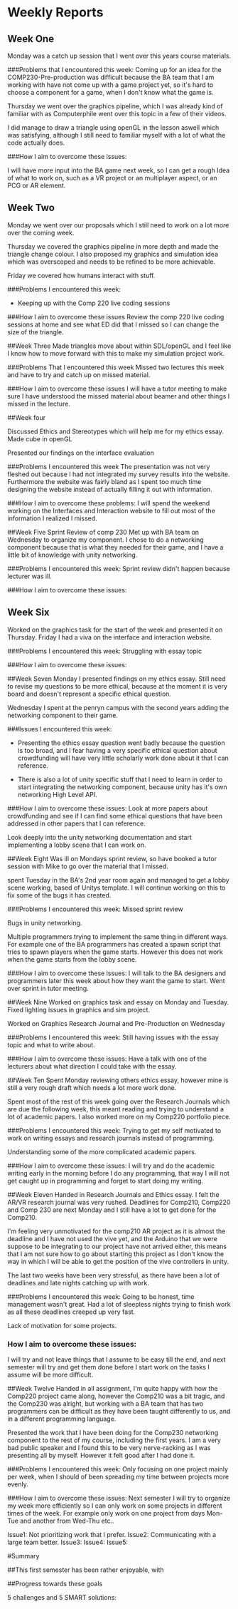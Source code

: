 # Weekly Reports

## Week One

Monday was a catch up session that I went over this years course materials.

###Problems that I encountered this week: Coming up for an idea for the COMP230-Pre-production was difficult because the BA team that I am working with have not come up with a game project yet, so it's hard to choose a component for a game, when I don't know what the game is.

Thursday we went over the graphics pipeline, which I was already kind of familiar with as Computerphile went over this topic in a few of their videos.

I did manage to draw a triangle using openGL in the lesson aswell which was satisfying, although I still need to familiar myself with a lot of what the code actually does.


###How I aim to overcome these issues:

I will have more input into the BA game next week, so I can get a rough Idea of what to work on, such as a VR project or an multiplayer aspect, or an PCG or AR element.


## Week Two
Monday we went over our proposals which I still need to work on a lot more over the coming week.

Thursday we covered the graphics pipeline in more depth and made the triangle change colour. I also proposed my graphics and simulation idea which was overscoped and needs to be refined to be more achievable.

Friday we covered how humans interact with stuff.

###Problems I encountered this week:
* Keeping up with the Comp 220 live coding sessions

###How I aim to overcome these issues
Review the comp 220 live coding sessions at home and see what ED did that I missed so I can change the size of the triangle.

##Week Three
Made triangles move about within SDL/openGL and I feel like I know how to move forward with this to make my simulation project work.

###Problems That I encountered this week
Missed two lectures this week and have to try and catch up on missed material.

###How I aim to overcome these issues
I will have a tutor meeting to make sure I have understood the missed material about beamer and other things I missed in the lecture.

##Week four

Discussed Ethics and Stereotypes which will help me for my ethics essay.
Made cube in openGL

Presented our findings on the interface evaluation

###Problems I encountered this week
The presentation was not very fleshed out because I had not integrated my survey results into the website. Furthermore the website was fairly bland as I spent too much time designing the website instead of actually filling it out with information.

###How I aim to overcome these problems:
I will spend the weekend working on the Interfaces and Interaction website to fill out most of the information I realized I missed.


##Week Five
Sprint Review of comp 230
Met up with BA team on Wednesday to organize my component. I chose to do a networking component because that is what they needed for their game, and I have a little bit of knowledge with unity networking.

###Problems I encountered this week:
Sprint review didn't happen because lecturer was ill.

###How I aim to overcome these issues:


## Week Six
Worked on the graphics task for the start of the week and presented it on Thursday.
Friday I had a viva on the interface and interaction website.

###Problems I encountered this week:
Struggling with essay topic

###How I aim to overcome these issues:


##Week Seven
Monday I presented findings on my ethics essay. Still need to revise my questions to be more ethical, because at the moment it is very board and doesn't represent a specific ethical question.

Wednesday I spent at the penryn campus with the second years adding the networking component to their game.

###Issues I encountered this week:
* Presenting the ethics essay question went badly because the question is too broad, and I fear having a very specific ethical question about crowdfunding will have very little scholarly work done about it that I can reference.

* There is also a lot of unity specific stuff that I need to learn in order to start integrating the networking component, because unity has it's own networking High Level API.

###How I aim to overcome these issues:
 Look at more papers about crowdfunding and see if I can find some ethical questions that have been addressed in other papers that I can reference.

Look deeply into the unity networking documentation and start implementing a lobby scene that I can work on.

##Week Eight
Was ill on Mondays sprint review, so have booked a tutor session with Mike to go over the material that I missed.

spent Tuesday in the BA's 2nd year room again and managed to get a lobby scene working, based of Unitys template. I will continue working on this to fix some of the bugs it has created.

###Problems I encountered this week:
Missed sprint review

Bugs in unity networking.

Multiple programmers trying to implement the same thing in different ways. For example one of the BA programmers has created a spawn script that tries to spawn players when the game starts. However this does not work when the game starts from the lobby scene.

###How I aim to overcome these issues:
I will talk to the BA designers and programmers later this week about how they want the game to start.
Went over sprint in tutor meeting.



##Week Nine
Worked on graphics task and essay on Monday and Tuesday. Fixed lighting issues in graphics and sim project.

Worked on Graphics Research Journal and Pre-Production on Wednesday


###Problems I encountered this week:
Still having issues with the essay topic and what to write about.

###How I aim to overcome these issues:
Have a talk with one of the lecturers about what direction I could take with the essay.




##Week Ten
Spent Monday reviewing others ethics essay, however mine is still a very rough draft which needs a lot more work done.

Spent most of the rest of this week going over the Research Journals which are due the following week, this meant reading and trying to understand a lot of academic papers. I also worked more on my Comp220 portfolio piece.

###Problems I encountered this week:
Trying to get my self motivated to work on writing essays and research journals instead of programming.

Understanding some of the more complicated academic papers.

###How I aim to overcome these issues:
I will try and do the academic writing early in the morning before I do any programming, that way I will not get caught up in programming and forget to start doing my writing.



##Week Eleven
Handed in Research Journals and Ethics essay. I felt the AR/VR research journal was very rushed.
Deadlines for Comp210, Comp220 and Comp 230 are next Monday and I still have a lot to get done for the Comp210.

I'm feeling very unmotivated for the comp210 AR project as it is almost the deadline and I have not used the vive yet, and the Arduino that we were suppose to be integrating to our project have not arrived either, this means that I am not sure how to go about starting this project as I don't know the way in which I will be able to get the position of the vive controllers in unity.

The last two weeks have been very stressful, as there have been a lot of deadlines and late nights catching up with work.


###Problems I encountered this week:
Going to be honest, time management wasn't great. Had a lot of sleepless nights trying to finish work as all these deadlines creeped up very fast.

Lack of motivation for some projects.

### How I aim to overcome these issues:
I will try and not leave things that I assume to be easy till the end, and next semester will try and get them done before I start work on the tasks I assume will be more difficult.




##Week Twelve
Handed in all assignment, I'm quite happy with how the Comp220 project came along, however the Comp210 was a bit tragic, and the Comp230 was alright, but working with a BA team that has two programmers can be difficult as they have been taught differently to us, and in a different programming language.

Presented the work that I have been doing for the Comp230 networking component to the rest of my course, including the first years. I am a very bad public speaker and I found this to be very nerve-racking as I was presenting all by myself. However it felt good after I had done it.

###Problems I encountered this week:
Only focusing on one project mainly per week, when I should of been spreading my time between projects more evenly.

###How I aim to overcome these issues:
Next semester I will try to organize my week more efficiently so I can only work on some projects in different times of the week. For example only work on one project from days Mon-Tue and another from Wed-Thu etc..

Issue1: Not prioritizing work that I prefer.
Issue2: Communicating with a large team better.
Issue3:
Issue4:
Issue5:

#Summary

##This first semester has been rather enjoyable, with 

##Progress towards these goals

5 challenges and 5 SMART solutions:




